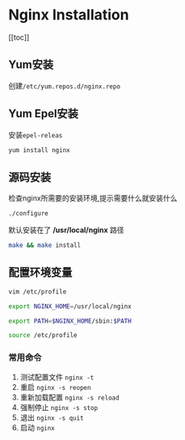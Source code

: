 # Nginx Installation

[[toc]]

## Yum安装

创建`/etc/yum.repos.d/nginx.repo`

## Yum Epel安装

安装`epel-releas`

```bash
yum install nginx
```

## 源码安装

检查nginx所需要的安装环境,提示需要什么就安装什么

 ```bash
 ./configure
 ```

默认安装在了 **/usr/local/nginx** 路径

```bash
make && make install
```

## 配置环境变量

```bash
vim /etc/profile
```

```bash
export NGINX_HOME=/usr/local/nginx

export PATH=$NGINX_HOME/sbin:$PATH
```

```bash
source /etc/profile
```

### 常用命令

1. 测试配置文件
   ```nginx -t```
2. 重启
   ```nginx -s reopen```
3. 重新加载配置
   ```nginx -s reload```
4. 强制停止
   ```nginx -s stop```
5. 退出
   ```nginx -s quit```
6. 启动
   ```nginx```